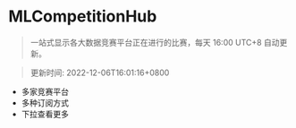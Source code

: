# MLCompetitionHub

> 一站式显示各大数据竞赛平台正在进行的比赛，每天 16:00 UTC+8 自动更新。
  
> 更新时间: 2022-12-06T16:01:16+0800 

* 多家竞赛平台
* 多种订阅方式
* 下拉查看更多